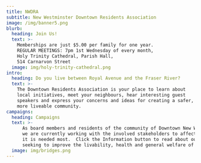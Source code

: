 ```yaml
---
title: NWDRA
subtitle: New Westminster Downtown Residents Association
image: /img/banner5.png
blurb:
  heading: Join Us!
  text: >-    
    Memberships are just $5.00 per family for one year.
    REGULAR MEETINGS: 7pm 1st Wednesday of every month,
    Holy Trinity Cathedral, Parish Hall,
    514 Carnarvon Street  
  image: img/holy-trinity-cathedral.png
intro:
  heading: Do you live between Royal Avenue and the Fraser River?
  text: >-
    The Downtown Residents Association is your place to learn about 
    local initiatives, meet your neighbours, hear interesting guest 
    speakers and express your concerns and ideas for creating a safer, 
    more liveable community.    
campaigns:
  heading: Campaigns
  text: >-
      As board members and residents of the community of Downtown New Westminster,
      we are currently working with the involved stakeholders to affect change wher
      it is needed most.  Click the Information button to read about our campaigns 
      seeking to improve the livability, health and general welfare of our community. 
  image: img/bridges.png
---
```


